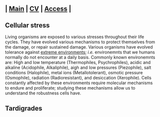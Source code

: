| [Main](README.md) | [CV](CV.md) | [Access](access.md) | 
---------------------------------------------------------

## Cellular stress 
Living organisms are exposed to various stresses throughout their life cycles. They have evolved various mechanisms to protect themselves from the damage, or repair sustained damage. Various organisms have evolved tolerance against [extreme environments](https://en.wikipedia.org/wiki/Extremophile); *i.e.* environemnts that we humans normally do not encounter at a daily basis. Commonly known environemnts are: High and low temperature (Thermophiles, Psychrophiles), acidic and alkaline (Acidophile, Alkaliphile), aigh and low pressures (Piezophile), salt conditions (Halophile), metal ions (Metallotolerant), osmotic pressure (Osmophile), radiation (Radioresistant), and desiccation (Xerophile). Cells constantly affected by these environments require molecular mechanisms to endure and proliferate; studying these mechanisms allow us to understand the robustness cells have.

## Tardigrades




